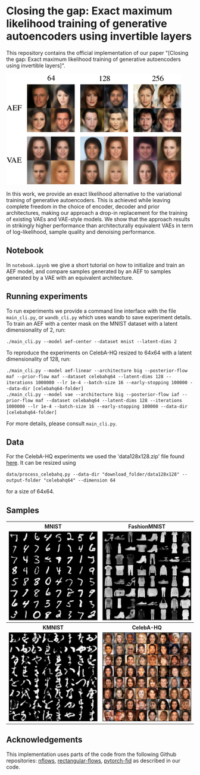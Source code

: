 # Closing the gap: Exact maximum likelihood training of generative autoencoders using invertible layers 


This repository contains the official implementation of our paper "[Closing the gap: Exact maximum likelihood training of generative autoencoders using invertible layers]".

![Image from abstract](figs/readme_samples_celeba64.png)

In this work, we provide an exact likelihood alternative to the variational training of generative autoencoders. This is achieved while leaving complete freedom in the choice of encoder, decoder and prior architectures, making our approach a drop-in replacement for the training of existing VAEs and VAE-style models. We show that the approach results in strikingly higher performance than architecturally equivalent VAEs in term of log-likelihood, sample quality and denoising performance. 

## Notebook

In `notebook.ipynb` we give a short tutorial on how to initialize and train an AEF model, and compare samples generated by an AEF to samples generated by a VAE with an equivalent architecture.

## Running experiments

To run experiments we provide a command line interface with the file `main_cli.py`, or `wandb_cli.py` which uses wandb to save experiment details. To train an AEF with a center mask on the MNIST dataset with a latent dimensionality of 2, run: 

    ./main_cli.py --model aef-center --dataset mnist --latent-dims 2 

To reproduce the experiments on CelebA-HQ resized to 64x64 with a latent dimensionality of 128, run:

    ./main_cli.py --model aef-linear --architecture big --posterior-flow maf --prior-flow maf --dataset celebahq64 --latent-dims 128 --iterations 1000000 --lr 1e-4 --batch-size 16 --early-stopping 100000 --data-dir [celebahq64-folder]
    ./main_cli.py --model vae --architecture big --posterior-flow iaf --prior-flow maf --dataset celebahq64 --latent-dims 128 --iterations 1000000 --lr 1e-4 --batch-size 16 --early-stopping 100000 --data-dir [celebahq64-folder]

 For more details, please consult `main_cli.py`.

## Data
For the CelebA-HQ experiments we used the 'data128x128.zip' file found [here](https://drive.google.com/drive/folders/11Vz0fqHS2rXDb5pprgTjpD7S2BAJhi1P). It can be resized using

    data/process_celebahq.py --data-dir "download_folder/data128x128" --output-folder "celebahq64" --dimension 64 

for a size of 64x64.
## Samples

<table width="100%">
  <tr>
  <th>MNIST</th>
  <th>FashionMNIST</th>
  </tr>
  <tr>
  <td width="50%"><img src="https://raw.githubusercontent.com/gisilvs/AEF/a04985747ad6c60573d9556aba4926403d10a079/figs/nae-external_mnist_run_2_latent_size_32_decoder_independent_1-1.png"></td>
  <td width="50%"><img src="https://raw.githubusercontent.com/gisilvs/AEF/a04985747ad6c60573d9556aba4926403d10a079/figs/nae-external_fashionmnist_run_2_latent_size_32_decoder_independent_0-1.png"></td>
  </tr>
  <tr>
  <th>KMNIST</th>
  <th>CelebA-HQ</th>
  </tr>
  <tr>
  <td width="50%"><img src="https://raw.githubusercontent.com/gisilvs/AEF/update_notebook_readme/figs/nae-external_kmnist_run_4_latent_size_32_decoder_independent_0-1.png"></td>
  <td width="50%"><img src="https://raw.githubusercontent.com/gisilvs/AEF/update_notebook_readme/figs/celeba_samples_0.8_run_1_1-1.png"></td>
  </tr>
</table>

## Acknowledgements
This implementation uses parts of the code from the following Github repositories: [nflows](https://github.com/bayesiains/nflows), [rectangular-flows](https://github.com/layer6ai-labs/rectangular-flows), [pytorch-fid](https://github.com/mseitzer/pytorch-fid) as described in our code.